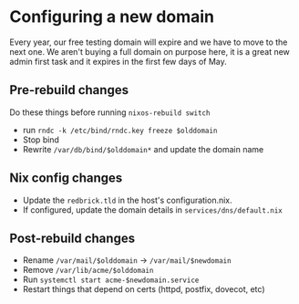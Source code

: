 # Configuring a new domain

Every year, our free testing domain will expire and we have to move to
the next one. We aren't buying a full domain on purpose here, it is a
great new admin first task and it expires in the first few days of May.

## Pre-rebuild changes

Do these things before running `nixos-rebuild switch`

- run `rndc -k /etc/bind/rndc.key freeze $olddomain`
- Stop bind
- Rewrite `/var/db/bind/$olddomain*` and update the domain name

## Nix config changes

- Update the `redbrick.tld` in the host's configuration.nix.
- If configured, update the domain details in `services/dns/default.nix`

## Post-rebuild changes

- Rename `/var/mail/$olddomain` -> `/var/mail/$newdomain`
- Remove `/var/lib/acme/$olddomain`
- Run `systemctl start acme-$newdomain.service`
- Restart things that depend on certs (httpd, postfix, dovecot, etc)
